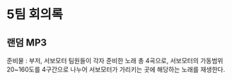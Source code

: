 # 5팀 회의록 

## 랜덤 MP3
준비물 : 부저, 서보모터
팀원들이 각자 준비한 노래 총 4곡으로, 서보모터의 가동범위 20~160도를 4구간으로 나누어
서보모터가 가리키는 곳에 해당하는 노래를 재생한다.

